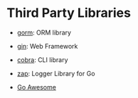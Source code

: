 # Third Party Libraries

-   [gorm](https://gorm.io/): ORM library
-   [gin](https://gin-gonic.com/docs/): Web Framework
-   [cobra](https://github.com/spf13/cobra): CLI library
-   [zap](https://github.com/uber-go/zap): Logger Library for Go

-   [Go Awesome](https://github.com/avelino/awesome-go)
